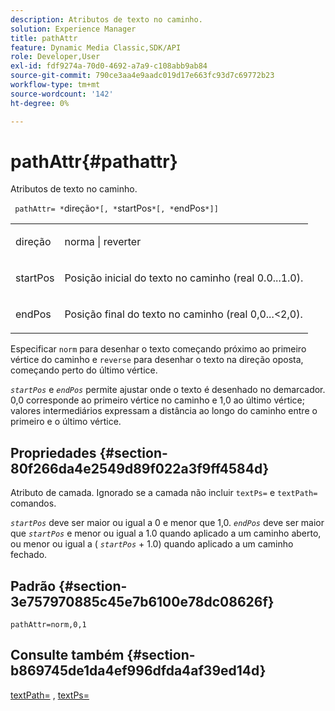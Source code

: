 ```yaml
---
description: Atributos de texto no caminho.
solution: Experience Manager
title: pathAttr
feature: Dynamic Media Classic,SDK/API
role: Developer,User
exl-id: fdf9274a-70d0-4692-a7a9-c108abb9ab84
source-git-commit: 790ce3aa4e9aadc019d17e663fc93d7c69772b23
workflow-type: tm+mt
source-wordcount: '142'
ht-degree: 0%

---
```


# pathAttr{#pathattr}

Atributos de texto no caminho.

` pathAttr= *`direção`*[, *`startPos`*[, *`endPos`*]]`

<table id="simpletable_EC76095316AF4F07B1DDCC0D72B814CF"> 
 <tr class="strow"> 
  <td class="stentry"> <p> <span class="varname"> direção </span> </p> </td> 
  <td class="stentry"> <p> <span class="codeph"> norma </span> | <span class="codeph"> reverter </span> </p> </td> 
 </tr> 
 <tr class="strow"> 
  <td class="stentry"> <p> <span class="varname"> startPos </span> </p> </td> 
  <td class="stentry"> <p>Posição inicial do texto no caminho (real 0.0...1.0). </p> </td> 
 </tr> 
 <tr class="strow"> 
  <td class="stentry"> <p> <span class="varname"> endPos </span> </p> </td> 
  <td class="stentry"> <p>Posição final do texto no caminho (real 0,0...&lt;2,0). </p> </td> 
 </tr> 
</table>

Especificar `norm` para desenhar o texto começando próximo ao primeiro vértice do caminho e `reverse` para desenhar o texto na direção oposta, começando perto do último vértice.

*`startPos`* e *`endPos`* permite ajustar onde o texto é desenhado no demarcador. 0,0 corresponde ao primeiro vértice no caminho e 1,0 ao último vértice; valores intermediários expressam a distância ao longo do caminho entre o primeiro e o último vértice.

## Propriedades {#section-80f266da4e2549d89f022a3f9ff4584d}

Atributo de camada. Ignorado se a camada não incluir `textPs=` e `textPath=` comandos.

*`startPos`* deve ser maior ou igual a 0 e menor que 1,0. *`endPos`* deve ser maior que *`startPos`* e menor ou igual a 1.0 quando aplicado a um caminho aberto, ou menor ou igual a ( *`startPos`* + 1.0) quando aplicado a um caminho fechado.

## Padrão {#section-3e757970885c45e7b6100e78dc08626f}

`pathAttr=norm,0,1`

## Consulte também {#section-b869745de1da4ef996dfda4af39ed14d}

[textPath=](../../../../../is-api/http-ref/image-serving-api-ref/c-http-protocol-reference/c-command-reference/r-textpath.md#reference-b09cc0902dff4725bdb54d5da4076ccd) , [textPs=](../../../../../is-api/http-ref/image-serving-api-ref/c-http-protocol-reference/c-command-reference/r-textps.md#reference-4209a2a6169f44278da2647cfb0cd767)
